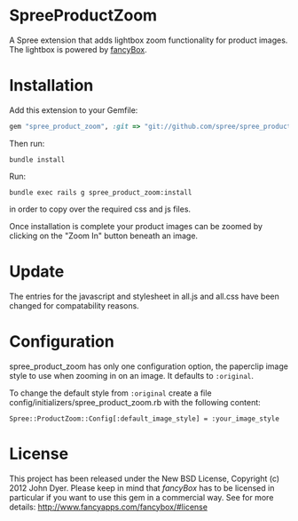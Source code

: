 SpreeProductZoom
===================

A Spree extension that adds lightbox zoom functionality for product images.
The lightbox is powered by [fancyBox](http://fancyapps.com/fancybox/).


Installation	
=======

Add this extension to your Gemfile:

```ruby
gem "spree_product_zoom", :git => "git://github.com/spree/spree_product_zoom.git"
```

Then run:

```
bundle install
```

Run:

```
bundle exec rails g spree_product_zoom:install
```

in order to copy over the required css and js files.

Once installation is complete your product images can be zoomed by clicking on the "Zoom In" button beneath an image.


Update
======

The entries for the javascript and stylesheet in all.js and all.css have been changed for compatability reasons.

Configuration
=========

spree_product_zoom has only one configuration option, the paperclip image style to use when zooming in on an image. It defaults to `:original`.

To change the default style from `:original` create a file config/initializers/spree_product_zoom.rb with the following content:

```
Spree::ProductZoom::Config[:default_image_style] = :your_image_style
```

License
=======

This project has been released under the New BSD License, Copyright (c) 2012 John Dyer.
Please keep in mind that *fancyBox* has to be licensed in particular if you want to use this gem in a commercial way. See for more details: http://www.fancyapps.com/fancybox/#license

